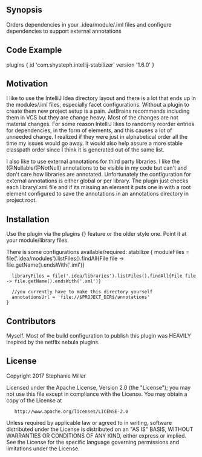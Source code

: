 ## Synopsis

Orders dependencies in your .idea/module/.iml files and configure dependencies to support external annotations

## Code Example

plugins {
  id 'com.shysteph.intellij-stabilizer' version '1.6.0'
}
  
## Motivation

I like to use the IntelliJ Idea directory layout and there is a lot that ends up in the modules/.iml files, especially facet configurations.  Without a plugin to create them new project setup is a pain.  JetBrains recommends including them in VCS but they are change heavy.
Most of the changes are not material changes.  For some reason IntelliJ likes to randomly reorder entries for dependencies, in the form of <orderEntry> elements, and this causes a lot of unneeded change.
I realized if they were just in alphabetical order all the time my issues would go away.  It would also help assure a more stable classpath order since I think it is generated out of the same list.

I also like to use external annotations for third party libraries.  I like the (@Nullable/@NotNull) annotations to be visible in my code but can't and don't care how libraries are annotated.  Unfortunately the configuration for external annotations is either global or per library.
The plugin just checks each library/.xml file and if its missing an <ANNOTATIONS> element it puts one in with a root element configured to save the annotations in an annotations directory in project root.
## Installation

Use the plugin via the plugins {} feature or the older style one.
Point it at your module/library files.

There is some configurations available/required:
    stabilize {
      moduleFiles = file('.idea/modules').listFiles().findAll{File file -> file.getName().endsWith('.iml')}
      
      libraryFiles = file('.idea/libraries').listFiles().findAll{File file -> file.getName().endsWith('.xml')}
      
      //you currently have to make this directory yourself
      annotationsUrl = 'file://$PROJECT_DIR$/annotations'
    }
  
## Contributors

Myself.  Most of the build configuration to publish this plugin was HEAVILY inspired by the netflix nebula plugins.

## License

 Copyright 2017 Stephanie Miller

   Licensed under the Apache License, Version 2.0 (the "License");
   you may not use this file except in compliance with the License.
   You may obtain a copy of the License at

       http://www.apache.org/licenses/LICENSE-2.0

   Unless required by applicable law or agreed to in writing, software
   distributed under the License is distributed on an "AS IS" BASIS,
   WITHOUT WARRANTIES OR CONDITIONS OF ANY KIND, either express or implied.
   See the License for the specific language governing permissions and
   limitations under the License.

